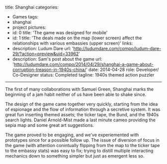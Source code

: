 title: Shanghai
categories:
  - Games
tags:
  - shanghai
  - project
pictures:
  - id: 0
    title: 'The game was designed for mobile'
  - id: 1
    title: 'The deals made on the map (lower screen) affect the relationships with various embassies (upper screen)'
links:
  - description: Ludum Dare
    url: 'http://ludumdare.com/compo/ludum-dare-29/?action=preview&uid=33962'
  - description: Sam's post about the game
    url: 'http://ludumdare.com/compo/2014/04/29/shanghai-a-game-about-corruption-treason-in-1940s-china/'
date: 2014-04-28
role: Developer/ Co-Designer
status: Completed
tagline: 1940s themed action puzzler
---

The first of many collaborations with Samuel Green, Shanghai marks the beginning of a jam habit neither of us have been able to shake since.

The design of the game came together very quickly, starting from the idea of espionage and the flow of information through a secretive system. It was great fun inserting themed assets; the ticker tape, the Bund, and the 1940s search lights. Daniel Arnold-Mist made a last minute cameo providing the sepia map and some great art suggestions.

The game proved to be engaging, and we've experiemented with prototypes since for a possible follow up. The issue of diversion of focus in the game (with attention conintually flipping from the map to the ticker tape to the embassy stats) was easy to fix; trying to distill multiple interacting mechanics down to something simpler but just as emergent less so.
